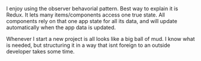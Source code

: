 I enjoy using the observer behavorial pattern. Best way to explain it is Redux. It lets many items/components access one true state. All components rely on that one app state for all its data, and will update automatically when the app data is updated.

Whenever I start a new project is all looks like a big ball of mud. I know what is needed, but structuring it in a way that isnt foreign to an outside developer takes some time.
